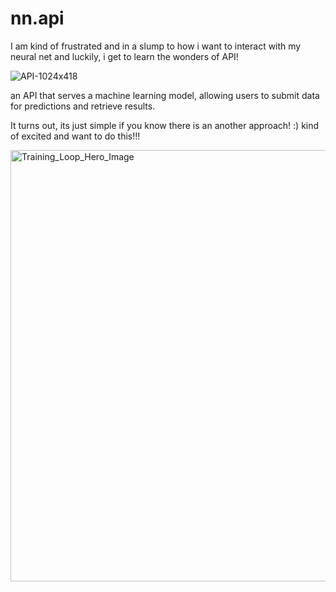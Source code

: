 # nn.api
I am kind of frustrated and in a slump to how i want to interact with my neural net and luckily, i get to learn the wonders of API!

![API-1024x418](https://github.com/le-nicolas/nn.api/assets/112614851/65b02153-9f6a-4ad2-9d7a-ce2699598b63)

an API that serves a machine learning model, allowing users to submit data for predictions and retrieve results.

It turns out, its just simple if you know there is an another approach! :)
kind of excited and want to do this!!!

<img width="690" alt="Training_Loop_Hero_Image" src="https://github.com/le-nicolas/nn.api/assets/112614851/c9dfaa7c-e573-4b62-a070-5beb37427c0f">
